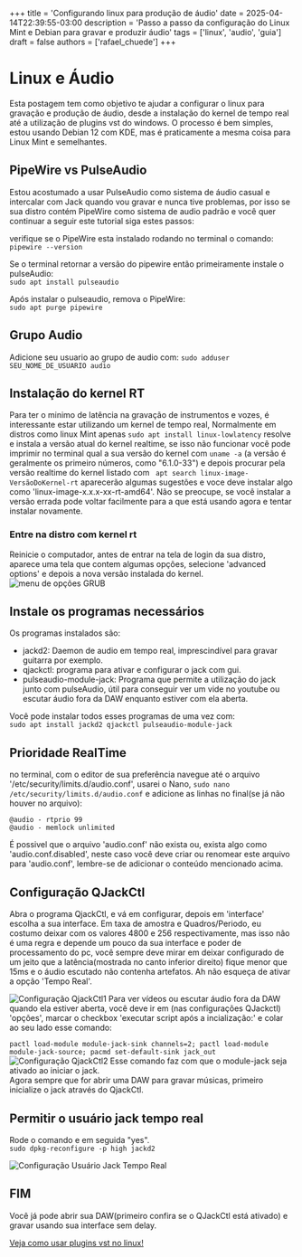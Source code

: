 +++
title = 'Configurando linux para produção de áudio'
date = 2025-04-14T22:39:55-03:00
description = 'Passo a passo da configuração do Linux Mint e Debian para gravar e produzir áudio'
tags = ['linux', 'audio', 'guia']
draft = false
authors = ['rafael_chuede']
+++

# Linux e Áudio
Esta postagem tem como objetivo te ajudar a configurar o linux para gravação e produção de áudio, desde a instalação do kernel de tempo real até a utilização de plugins vst do windows. O processo é bem simples, estou usando Debian 12 com KDE, mas é praticamente a mesma coisa para Linux Mint e semelhantes.

## PipeWire vs PulseAudio
Estou acostumado a usar PulseAudio como sistema de áudio casual e intercalar com Jack quando vou gravar e nunca tive problemas, por isso se sua distro contém PipeWire como sistema de audio padrão e você quer continuar a seguir este tutorial siga estes passos: 

verifique se o PipeWire esta instalado rodando no terminal o comando: \
```pipewire --version``` 

Se o terminal retornar a versão do pipewire então primeiramente instale o pulseAudio:\
```sudo apt install pulseaudio``` 

Após instalar o pulseaudio, remova o PipeWire:\
```sudo apt purge pipewire```
## Grupo Audio
Adicione seu usuario ao grupo de audio com: ```sudo adduser SEU_NOME_DE_USUARIO audio```
## Instalação do kernel RT
Para ter o minimo de latência na gravação de instrumentos e vozes, é interessante estar utilizando um kernel de tempo real, Normalmente em distros como linux Mint apenas ```sudo apt install linux-lowlatency``` resolve e instala a versão atual do kernel realtime, se isso não funcionar você pode imprimir no terminal qual a sua versão do kernel com ```uname -a``` (a versão é geralmente os primeiro números, como "6.1.0-33") e depois procurar pela versão realtime do kernel listado com ``` apt search linux-image-VersãoDoKernel-rt``` aparecerão algumas sugestões e voce deve instalar algo como  'linux-image-x.x.x-xx-rt-amd64'. Não se preocupe, se você instalar a versão errada pode voltar facilmente para a que está usando agora e tentar instalar novamente.
### Entre na distro com kernel rt
Reinicie o computador, antes de entrar na tela de login da sua distro, aparece uma tela que contem algumas opções, selecione 'advanced options' e depois a nova versão instalada do kernel. 
![menu de opções GRUB](grub.png)
## Instale os programas necessários
Os programas instalados são: 
- jackd2: Daemon de audio em tempo real, imprescindível para gravar guitarra por exemplo.
- qjackctl: programa para ativar e configurar o jack com gui. 
- pulseaudio-module-jack: Programa que permite a utilização do jack junto com  pulseAudio, útil para conseguir ver um vide no youtube ou escutar áudio fora da DAW enquanto estiver com ela aberta.

Você pode instalar todos esses programas de uma vez com: \
```sudo apt install jackd2 qjackctl pulseaudio-module-jack```
## Prioridade RealTime
no terminal, com o editor de sua preferência navegue até o arquivo '/etc/security/limits.d/audio.conf', usarei o Nano, `sudo nano /etc/security/limits.d/audio.conf` e adicione as linhas no final(se já não houver no arquivo):
```
@audio - rtprio 99
@audio - memlock unlimited
```


É possivel que o arquivo 'audio.conf' não exista ou, exista algo como 'audio.conf.disabled', neste caso você deve criar ou renomear este arquivo para 'audio.conf', lembre-se de adicionar o conteúdo mencionado acima.
## Configuração QJackCtl

Abra o programa QjackCtl, e vá em configurar, depois em 'interface' escolha a sua interface. Em taxa de amostra e Quadros/Periodo, eu costumo deixar com os valores 4800 e 256 respectivamente, mas isso não é uma regra e depende um pouco da sua interface e poder de processamento do pc, você sempre deve mirar em deixar configurado de um jeito que a latência(mostrada no canto inferior direito) fique menor que 15ms e o áudio escutado não contenha artefatos. Ah não esqueça de ativar a opção 'Tempo Real'.

![Configuração QjackCtl1](jackctl-config.png)
Para ver vídeos ou escutar áudio fora da DAW quando ela estiver aberta, você deve ir em (nas configurações QJackctl) 'opções', marcar o checkbox 'executar script após a incialização:' e colar ao seu lado esse comando: 

`pactl load-module module-jack-sink channels=2; pactl load-module module-jack-source; pacmd set-default-sink jack_out` \
![Configuração QjackCtl2](jackctl-config2.png)
Esse comando faz com que o module-jack seja ativado ao iniciar o jack.\
Agora sempre que for abrir uma DAW para gravar músicas, primeiro inicialize o jack através do QjackCtl.
## Permitir o usuário jack tempo real
Rode o comando e em seguida "yes".\
	`sudo dpkg-reconfigure -p high jackd2`

![Configuração Usuário Jack Tempo Real](jackRT-config.png)
## FIM

Você já pode abrir sua DAW(primeiro confira se o QJackCtl está ativado) e gravar usando sua interface sem delay.

[Veja como usar plugins vst no linux!](/posts/vst-plugins-no-linux)
